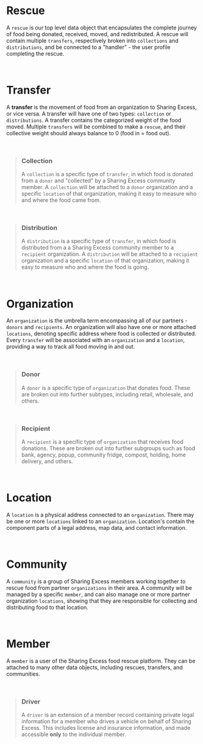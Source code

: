 # Rescue

A `rescue` is our top level data object that encapsulates the complete journey of food being donated, received, moved, and redistributed. A rescue will contain multiple `transfers`, respectively broken into `collections` and `distributions`, and be connected to a "handler" - the user profile completing the rescue.


<br>


# Transfer

A **transfer** is the movement of food from an organization to Sharing Excess, or vice versa. A transfer will have one of two types: `collection` or `distributions`. A transfer contains the categorized weight of the food moved. Multiple `transfers` will be combined to make a `rescue`, and their collective weight should always balance to 0 (food in = food out).


<br>


> ### Collection
>
> A `collection` is a specific type of `transfer`, in which food is donated from a `donor` and "collected" by a Sharing Excess community member. A `collection` will be attached to a `donor` organization and a specific `location` of that organization, making it easy to measure who and where the food came from.


<br>


> ### Distribution
>
> A `distribution` is a specific type of `transfer`, in which food is distributed from a a Sharing Excess community member to a `recipient` organization. A `distribution` will be attached to a `recipient` organization and a specific `location` of that organization, making it easy to measure who and where the food is going.


<br>


# Organization

An `organization` is the umbrella term encompassing all of our partners - `donors` and `recipients`. An organization will also have one or more attached `locations`, denoting specific address where food is collected or distributed. Every `transfer` will be associated with an `organization` and a `location`, providing a way to track all food moving in and out.


<br>


> ### Donor
>
> A `donor` is a specific type of `organization` that donates food. These are broken out into further subtypes, including retail, wholesale, and others.


<br>


> ### Recipient
>
> A `recipient` is a specific type of `organization` that receives food donations. These are broken out into further subgroups such as food bank, agency, popup, community fridge, compost, holding, home delivery, and others.


<br>


# Location

A `location` is a physical address connected to an `organization`. There may be one or more `locations` linked to an `organization`. Location's contain the component parts of a legal address, map data, and contact information.


<br>


# Community

A `community` is a group of Sharing Excess members working together to rescue food from partner `organizations` in their area. A community will be managed by a specific `member`, and can also manage one or more partner organization `locations`, showing that they are responsible for collecting and distributing food to that location.


<br>


# Member

A `member` is a user of the Sharing Excess food rescue platform. They can be attached to many other data objects, including rescues, transfers, and communities.


<br>


> ### Driver
>
> A `driver` is an extension of a member record containing private legal information for a member who drives a vehicle on behalf of Sharing Excess. This includes license and insurance information, and made accessible **only** to the individual member.


